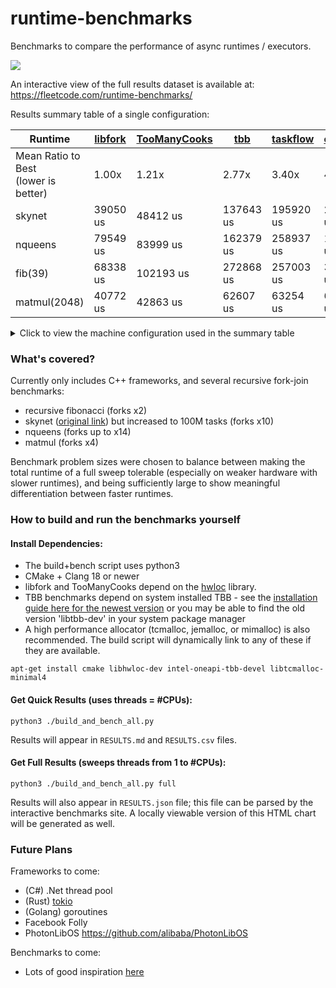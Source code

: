 # runtime-benchmarks
Benchmarks to compare the performance of async runtimes / executors.

[<img src="https://fleetcode.com/runtime-benchmarks/splash.png?">](https://fleetcode.com/runtime-benchmarks/)

An interactive view of the full results dataset is available at: https://fleetcode.com/runtime-benchmarks/

Results summary table of a single configuration:

| Runtime | [libfork](https://github.com/ConorWilliams/libfork) | [TooManyCooks](https://github.com/tzcnt/TooManyCooks) | [tbb](https://www.intel.com/content/www/us/en/developer/tools/oneapi/onetbb.html) | [taskflow](https://github.com/taskflow/taskflow) | [cppcoro](https://github.com/andreasbuhr/cppcoro) | [coros](https://github.com/mtmucha/coros) | [concurrencpp](https://github.com/David-Haim/concurrencpp) | [HPX](https://github.com/STEllAR-GROUP/hpx) | [libcoro](https://github.com/jbaldwin/libcoro) |
| --- | --- | --- | --- | --- | --- | --- | --- | --- | --- |
| Mean Ratio to Best<br>(lower is better) | 1.00x | 1.21x | 2.77x | 3.40x | 4.03x | 4.26x | 171.21x | 903.93x | 2163.58x |
| skynet | 39050 us | 48412 us | 137643 us | 195920 us | 283737 us | 105094 us | 12080295 us | 49761721 us | 161232827 us |
| nqueens | 79549 us | 83999 us | 162379 us | 258937 us | 187504 us | 834379 us | 8235763 us | 34641489 us | 42377788 us |
| fib(39) | 68338 us | 102193 us | 272868 us | 257003 us | 333695 us | 179554 us | 18472130 us | 130125704 us | 272088332 us |
| matmul(2048) | 40772 us | 42863 us | 62607 us | 63254 us | 65595 us | 49801 us | 68045 us | 73184 us | 456989 us |

<details>
<summary>Click to view the machine configuration used in the summary table</summary>

- Processor: EPYC 7742 64-core processor
- Worker Thread Count: 64 (no SMT)
- OS: Debian 13 Server
- Compiler: Clang 21.1.3 Release (-O3 -march=native)
- CPU boost enabled / schedutil governor
- Linked against libtcmalloc_minimal.so.4

</details>

### What's covered?
Currently only includes C++ frameworks, and several recursive fork-join benchmarks:
- recursive fibonacci (forks x2)
- skynet ([original link](https://github.com/atemerev/skynet)) but increased to 100M tasks (forks x10)
- nqueens (forks up to x14)
- matmul (forks x4)

Benchmark problem sizes were chosen to balance between making the total runtime of a full sweep tolerable (especially on weaker hardware with slower runtimes), and being sufficiently large to show meaningful differentiation between faster runtimes.

### How to build and run the benchmarks yourself

#### Install Dependencies:
- The build+bench script uses python3
- CMake + Clang 18 or newer
- libfork and TooManyCooks depend on the [hwloc](https://www.open-mpi.org/projects/hwloc/) library.
- TBB benchmarks depend on system installed TBB - see the [installation guide here for the newest version](https://www.intel.com/content/www/us/en/docs/oneapi/installation-guide-linux/2024-2/apt.html) or you may be able to find the old version 'libtbb-dev' in your system package manager
- A high performance allocator (tcmalloc, jemalloc, or mimalloc) is also recommended. The build script will dynamically link to any of these if they are available.

`apt-get install cmake libhwloc-dev intel-oneapi-tbb-devel libtcmalloc-minimal4`

#### Get Quick Results (uses threads = #CPUs):

`python3 ./build_and_bench_all.py`

Results will appear in `RESULTS.md` and `RESULTS.csv` files.

#### Get Full Results (sweeps threads from 1 to #CPUs):

`python3 ./build_and_bench_all.py full`

Results will also appear in `RESULTS.json` file; this file can be parsed by the interactive benchmarks site. A locally viewable version of this HTML chart will be generated as well.

### Future Plans

Frameworks to come:
- (C#) .Net thread pool
- (Rust) [tokio](https://github.com/tokio-rs/tokio)
- (Golang) goroutines
- Facebook Folly
- PhotonLibOS https://github.com/alibaba/PhotonLibOS

Benchmarks to come:
- Lots of good inspiration [here](https://github.com/ConorWilliams/libfork/tree/main/bench/source)

